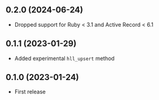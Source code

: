 ## 0.2.0 (2024-06-24)

- Dropped support for Ruby < 3.1 and Active Record < 6.1

## 0.1.1 (2023-01-29)

- Added experimental `hll_upsert` method

## 0.1.0 (2023-01-24)

- First release
